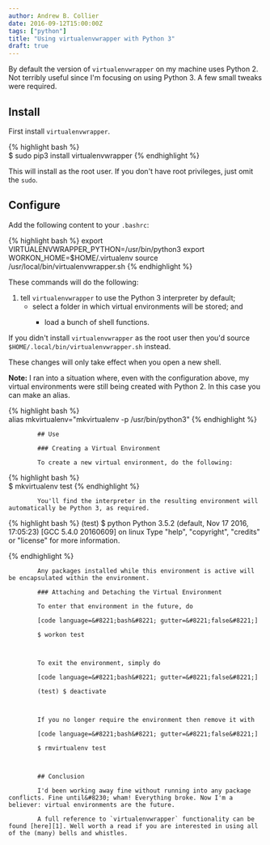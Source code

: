 ```yaml
---
author: Andrew B. Collier
date: 2016-09-12T15:00:00Z
tags: ["python"]
title: "Using virtualenvwrapper with Python 3"
draft: true
---
```


<!-- SURVEY FOR CONTENT!!! -->


  
<!-- SURVEY FOR CONTENT!!! -->


  
<!-- SURVEY FOR CONTENT!!! -->


  
<!-- SURVEY FOR CONTENT!!! -->


  
<!-- SURVEY FOR CONTENT!!! -->


  
<!-- SURVEY FOR CONTENT!!! -->


  
<!-- http://michal.karzynski.pl/blog/2013/06/09/django-nginx-gunicorn-virtualenv-supervisor/ -->

By default the version of `virtualenvwrapper` on my machine uses Python 2. Not terribly useful since I'm focusing on using Python 3. A few small tweaks were required.

## Install

First install `virtualenvwrapper`.

{% highlight bash %}  
$ sudo pip3 install virtualenvwrapper
{% endhighlight %}

This will install as the root user. If you don't have root privileges, just omit the `sudo`.

## Configure

Add the following content to your `.bashrc`:
  
{% highlight bash %}
export VIRTUALENVWRAPPER_PYTHON=/usr/bin/python3
export WORKON_HOME=$HOME/.virtualenv
source /usr/local/bin/virtualenvwrapper.sh
{% endhighlight %}

These commands will do the following:

  1. tell `virtualenvwrapper` to use the Python 3 interpreter by default; 
      * select a folder in which virtual environments will be stored; and 
          * load a bunch of shell functions. </ol> 
            If you didn't install `virtualenvwrapper` as the root user then you'd source `$HOME/.local/bin/virtualenvwrapper.sh` instead.
            
            These changes will only take effect when you open a new shell.
            
            **Note:** I ran into a situation where, even with the configuration above, my virtual environments were still being created with Python 2. In this case you can make an alias.

{% highlight bash %}  
alias mkvirtualenv="mkvirtualenv -p /usr/bin/python3"
{% endhighlight %}
            
            ## Use
            
            ### Creating a Virtual Environment
            
            To create a new virtual environment, do the following:
  
{% highlight bash %}  
$ mkvirtualenv test
{% endhighlight %}
            
            You'll find the interpreter in the resulting environment will automatically be Python 3, as required.
  
{% highlight bash %} 
(test) $ python
Python 3.5.2 (default, Nov 17 2016, 17:05:23)
[GCC 5.4.0 20160609] on linux
Type "help", "copyright", "credits" or "license" for more information.
>>>
{% endhighlight %}  
 
            Any packages installed while this environment is active will be encapsulated within the environment.
            
            ### Attaching and Detaching the Virtual Environment
            
            To enter that environment in the future, do
  
            [code language=&#8221;bash&#8221; gutter=&#8221;false&#8221;]
  
            $ workon test
  

  
            To exit the environment, simply do
  
            [code language=&#8221;bash&#8221; gutter=&#8221;false&#8221;]
  
            (test) $ deactivate
  

            
            If you no longer require the environment then remove it with
  
            [code language=&#8221;bash&#8221; gutter=&#8221;false&#8221;]
  
            $ rmvirtualenv test
  

            
            ## Conclusion
            
            I'd been working away fine without running into any package conflicts. Fine until&#8230; wham! Everything broke. Now I'm a believer: virtual environments are the future.
            
            A full reference to `virtualenvwrapper` functionality can be found [here][1]. Well worth a read if you are interested in using all of the (many) bells and whistles.

 [1]: https://virtualenvwrapper.readthedocs.io/en/latest/
